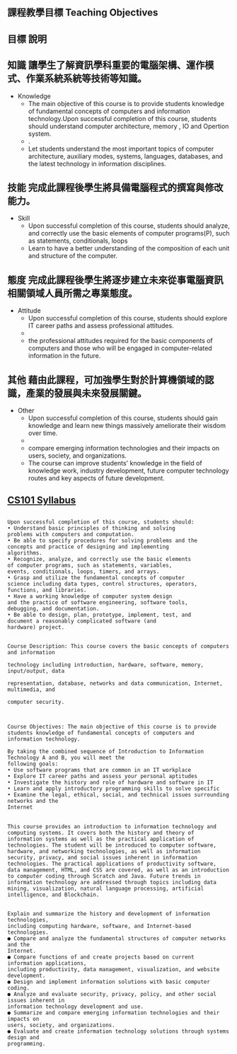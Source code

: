 ##  課程教學目標 Teaching Objectives

## 目標	說明
## 知識		讓學生了解資訊學科重要的電腦架構、運作模式、作業系統系統等技術等知識。
- Knowledge	
  - The main objective of this course is to provide students knowledge of fundamental concepts of computers and information technology.Upon successful completion of this course, students should understand computer architecture, memory , IO and Opertion system. 
  - .
  - Let students understand the most important topics of computer architecture, auxiliary modes, systems, languages, databases, and the latest technology in information disciplines.

## 技能 完成此課程後學生將具備電腦程式的撰寫與修改能力。
- Skill	
  - Upon successful completion of this course,  students should  analyze, and correctly use the basic elements of computer programs(P), such as statements, conditionals, loops
  - Learn to have a better understanding of the composition of each unit and structure of the computer.

## 態度	完成此課程後學生將逐步建立未來從事電腦資訊相關領域人員所需之專業態度。
- Attitude	
  - Upon successful completion of this course, students should explore IT career paths and assess professional attitudes.
  - 
  - the professional attitudes required for the basic components of computers and those who will be engaged in computer-related information in the future.

## 其他	藉由此課程，可加強學生對於計算機領域的認識，產業的發展與未來發展關鍵。
- Other	
  - Upon successful completion of this course, students should gain knowledge and learn new things massively ameliorate their wisdom over time. 
  - 
  - compare emerging information technologies and their impacts on users, society, and organizations.
  - The course can improve students' knowledge in the field of knowledge work, industry development, future computer technology routes and key aspects of future development.

## [CS101 Syllabus](https://web.stanford.edu/class/cs101/syllabus.html)


##
```
Upon successful completion of this course, students should:
• Understand basic principles of thinking and solving
problems with computers and computation.
• Be able to specify procedures for solving problems and the
concepts and practice of designing and implementing
algorithms.
• Recognize, analyze, and correctly use the basic elements
of computer programs, such as statements, variables,
events, conditionals, loops, timers, and arrays.
• Grasp and utilize the fundamental concepts of computer
science including data types, control structures, operators,
functions, and libraries.
• Have a working knowledge of computer system design
and the practice of software engineering, software tools,
debugging, and documentation.
• Be able to design, plan, prototype, implement, test, and
document a reasonably complicated software (and
hardware) project.
```
##
```
Course Description: This course covers the basic concepts of computers and information

technology including introduction, hardware, software, memory, input/output, data

representation, database, networks and data communication, Internet, multimedia, and

computer security.



Course Objectives: The main objective of this course is to provide students knowledge of fundamental concepts of computers and information technology.
```

```
By taking the combined sequence of Introduction to Information Technology A and B, you will meet the
following goals:
• Use software programs that are common in an IT workplace
• Explore IT career paths and assess your personal aptitudes
• Investigate the history and role of hardware and software in IT
• Learn and apply introductory programming skills to solve specific
• Examine the legal, ethical, social, and technical issues surrounding networks and the
Internet 
```
##
```
This course provides an introduction to information technology and computing systems. It covers both the history and theory of information systems as well as the practical application of technologies. The student will be introduced to computer software, hardware, and networking technologies, as well as information security, privacy, and social issues inherent in information technologies. The practical applications of productivity software, data management, HTML, and CSS are covered, as well as an introduction to computer coding through Scratch and Java. Future trends in information technology are addressed through topics including data mining, visualization, natural language processing, artificial intelligence, and Blockchain.
```
## [](https://tel-courses.org/uploads/media_images/Spring_2020_Course_Syllabus_-_Introduction_to_Information_Technology.pdf)

```
Explain and summarize the history and development of information technologies,
including computing hardware, software, and Internet-based technologies.
● Compare and analyze the fundamental structures of computer networks and the
Internet.
● Compare functions of and create projects based on current information applications,
including productivity, data management, visualization, and website development.
● Design and implement information solutions with basic computer coding.
● Analyze and evaluate security, privacy, policy, and other social issues inherent in
information technology development and use.
● Summarize and compare emerging information technologies and their impacts on
users, society, and organizations.
● Evaluate and create information technology solutions through systems design and
programming.

```
